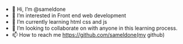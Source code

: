 - 👋 Hi, I’m @sameldone
- 👀 I’m interested in Front end web development
- 🌱 I’m currently learning html css and js
- 💞️ I’m looking to collaborate on with anyone in this learning process.
- 📫 How to reach me https://github.com/sameldone(my github)

<!---
sameldone/sameldone is a ✨ special ✨ repository because its `README.md` (this file) appears on your GitHub profile.
You can click the Preview link to take a look at your changes.
--->
